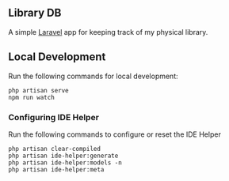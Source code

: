## Library DB

A simple [Laravel](https://laravel.com/) app for keeping track of my physical library.

## Local Development

Run the following commands for local development:

    php artisan serve
    npm run watch

### Configuring IDE Helper

Run the following commands to configure or reset the IDE Helper

    php artisan clear-compiled
    php artisan ide-helper:generate
    php artisan ide-helper:models -n
    php artisan ide-helper:meta